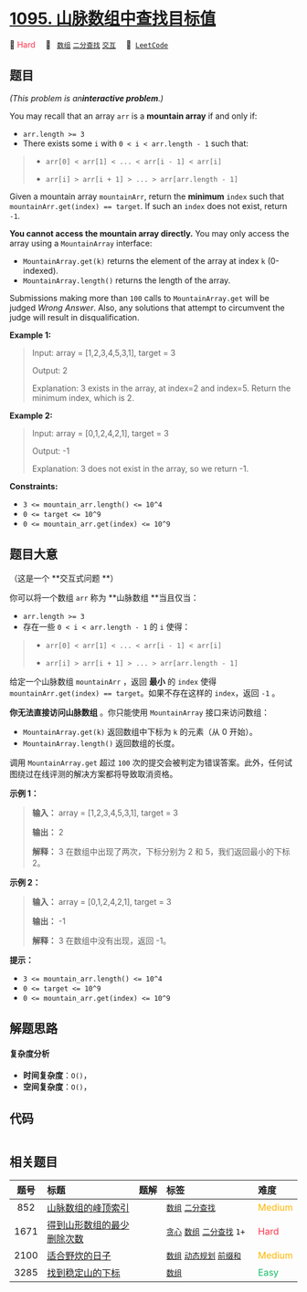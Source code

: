 # [1095. 山脉数组中查找目标值](https://leetcode.com/problems/find-in-mountain-array)

🔴 <font color=#ff334b>Hard</font>&emsp; 🔖&ensp; [`数组`](/leetcode-js/outline/tag/array.md) [`二分查找`](/leetcode-js/outline/tag/binary-search.md) [`交互`](/leetcode-js/outline/tag/interactive.md)&emsp; 🔗&ensp;[`LeetCode`](https://leetcode.com/problems/find-in-mountain-array)

## 题目

_(This problem is an**interactive problem**.)_

You may recall that an array `arr` is a **mountain array** if and only if:

  * `arr.length >= 3`
  * There exists some `i` with `0 < i < arr.length - 1` such that: 
> 
> * `arr[0] < arr[1] < ... < arr[i - 1] < arr[i]`
> 
> * `arr[i] > arr[i + 1] > ... > arr[arr.length - 1]`

Given a mountain array `mountainArr`, return the **minimum** `index` such that
`mountainArr.get(index) == target`. If such an `index` does not exist, return
`-1`.

**You cannot access the mountain array directly.** You may only access the
array using a `MountainArray` interface:

  * `MountainArray.get(k)` returns the element of the array at index `k` (0-indexed).
  * `MountainArray.length()` returns the length of the array.

Submissions making more than `100` calls to `MountainArray.get` will be judged
_Wrong Answer_. Also, any solutions that attempt to circumvent the judge will
result in disqualification.



**Example 1:**

> Input: array = [1,2,3,4,5,3,1], target = 3
> 
> Output: 2
> 
> Explanation: 3 exists in the array, at index=2 and index=5. Return the minimum index, which is 2.

**Example 2:**

> Input: array = [0,1,2,4,2,1], target = 3
> 
> Output: -1
> 
> Explanation: 3 does not exist in the array, so we return -1.

**Constraints:**

  * `3 <= mountain_arr.length() <= 10^4`
  * `0 <= target <= 10^9`
  * `0 <= mountain_arr.get(index) <= 10^9`


## 题目大意

（这是一个 **交互式问题  **）

你可以将一个数组 `arr` 称为 **山脉数组  **当且仅当：

  * `arr.length >= 3`
  * 存在一些 `0 < i < arr.length - 1` 的 `i` 使得： 
> 
> * `arr[0] < arr[1] < ... < arr[i - 1] < arr[i]`
> 
> * `arr[i] > arr[i + 1] > ... > arr[arr.length - 1]`

给定一个山脉数组 `mountainArr` ，返回 **最小** 的 `index` 使得 `mountainArr.get(index) ==
target`。如果不存在这样的 `index`，返回 `-1` 。

**你无法直接访问山脉数组** 。你只能使用 `MountainArray` 接口来访问数组：

  * `MountainArray.get(k)` 返回数组中下标为 `k` 的元素（从 0 开始）。
  * `MountainArray.length()` 返回数组的长度。

调用 `MountainArray.get` 超过 `100` 次的提交会被判定为错误答案。此外，任何试图绕过在线评测的解决方案都将导致取消资格。



**示例 1：**

> 
> 
> 
> 
> 
> **输入：** array = [1,2,3,4,5,3,1], target = 3
> 
> **输出：** 2
> 
> **解释：** 3 在数组中出现了两次，下标分别为 2 和 5，我们返回最小的下标 2。

**示例 2：**

> 
> 
> 
> 
> 
> **输入：** array = [0,1,2,4,2,1], target = 3
> 
> **输出：** -1
> 
> **解释：** 3 在数组中没有出现，返回 -1。
> 
> 



**提示：**

  * `3 <= mountain_arr.length() <= 10^4`
  * `0 <= target <= 10^9`
  * `0 <= mountain_arr.get(index) <= 10^9`


## 解题思路

#### 复杂度分析

- **时间复杂度**：`O()`，
- **空间复杂度**：`O()`，

## 代码

```javascript

```

## 相关题目

<!-- prettier-ignore -->
| 题号 | 标题 | 题解 | 标签 | 难度 |
| :------: | :------ | :------: | :------ | :------ |
| 852 | [山脉数组的峰顶索引](https://leetcode.com/problems/peak-index-in-a-mountain-array) |  |  [`数组`](/leetcode-js/outline/tag/array.md) [`二分查找`](/leetcode-js/outline/tag/binary-search.md) | <font color=#ffb800>Medium</font> |
| 1671 | [得到山形数组的最少删除次数](https://leetcode.com/problems/minimum-number-of-removals-to-make-mountain-array) |  |  [`贪心`](/leetcode-js/outline/tag/greedy.md) [`数组`](/leetcode-js/outline/tag/array.md) [`二分查找`](/leetcode-js/outline/tag/binary-search.md) `1+` | <font color=#ff334b>Hard</font> |
| 2100 | [适合野炊的日子](https://leetcode.com/problems/find-good-days-to-rob-the-bank) |  |  [`数组`](/leetcode-js/outline/tag/array.md) [`动态规划`](/leetcode-js/outline/tag/dynamic-programming.md) [`前缀和`](/leetcode-js/outline/tag/prefix-sum.md) | <font color=#ffb800>Medium</font> |
| 3285 | [找到稳定山的下标](https://leetcode.com/problems/find-indices-of-stable-mountains) |  |  [`数组`](/leetcode-js/outline/tag/array.md) | <font color=#15bd66>Easy</font> |

<style>
.blue {
    background-color: #096dd9;
    padding: 0.25rem 0.5rem;
    margin: 0;
    font-size: 0.85em;
    border-radius: 3px;
    color: white;
    font-weight: 500;
}
table th:first-of-type { width: 10%; }
table th:nth-of-type(2) { width: 35%; }
table th:nth-of-type(3) { width: 10%; }
table th:nth-of-type(4) { width: 35%; }
table th:nth-of-type(5) { width: 10%; }
</style>
